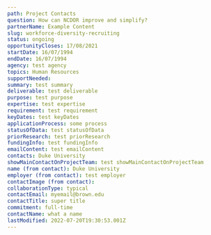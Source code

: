 ```yaml
---
path: Project Contacts
question: How can NCDOR improve and simplify?
partnerName: Example Content
slug: workforce-diversity-recruiting
status: ongoing
opportunityCloses: 17/08/2021
startDate: 16/07/1994
endDate: 16/07/1994
agency: test agency
topics: Human Resources
supportNeeded: 
summary: test summary 
deliverable: test deliverable
purpose: test purpose
expertise: test expertise
requirement: test requirement
keyDates: test keyDates
applicationProcess: some process
statusOfData: test statusOfData
priorResearch: test priorResearch
fundingInfo: test fundingInfo
emailContent: test emailContent
contacts: Duke University
showMainContactOnProjectTeam: test showMainContactOnProjectTeam
name (from contact): Duke University
employer (from contact): test employer
contactImage (from contact):
collaborationType: typical
contactEmail: myemail@brown.edu
contactTitle: super title
commitment: full-time
contactName: what a name
lastModified: 2022-07-20T19:30:53.001Z
---
```


